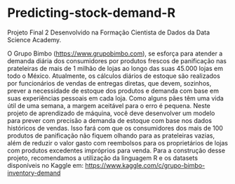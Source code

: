 # Predicting-stock-demand-R

Projeto Final 2 Desenvolvido na Formação Cientista de Dados da Data Science Academy.

O Grupo Bimbo (https://www.grupobimbo.com), se esforça para atender a demanda diária dos consumidores por produtos frescos de panificação nas prateleiras de mais de 1 milhão de lojas ao longo das suas 45.000 lojas em todo o México. Atualmente, os cálculos diários de estoque são realizados por funcionários de vendas de entregas diretas, que devem, sozinhos, prever a necessidade de estoque dos produtos e demanda com base em suas experiências pessoais em cada loja. Como alguns pães têm uma vida útil de uma semana, a margem aceitável para o erro é pequena. Neste projeto de aprendizado de máquina, você deve desenvolver um modelo para prever com precisão a demanda de estoque com base nos dados históricos de vendas. Isso fará com que os consumidores dos mais de 100 produtos de panificação não fiquem olhando para as prateleiras vazias, além de reduzir o valor gasto com reembolsos para os proprietários de lojas com produtos excedentes impróprios para venda. Para a construção desse projeto, recomendamos a utilização da linguagem R e os datasets disponíveis no Kaggle em: https://www.kaggle.com/c/grupo-bimbo-inventory-demand
